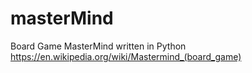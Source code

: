 # masterMind
Board Game MasterMind written in Python  https://en.wikipedia.org/wiki/Mastermind_(board_game)
